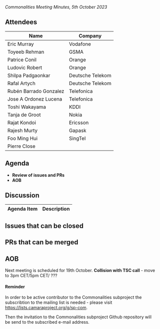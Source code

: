 *Commonalities Meeting Minutes, 5th October 2023*

## Attendees

| Name | Company |
| ---- | ------- |
| Eric Murray | Vodafone |
| Toyeeb Rehman| GSMA|
| Patrice Conil | Orange | 
| Ludovic Robert | Orange |
| Shilpa Padgaonkar|  Deutsche Telekom |
| Rafal Artych | Deutsche Telekom |
| Rubén Barrado Gonzalez | Telefonica |
| Jose A Ordonez Lucena | Telefonica |
| Toshi Wakayama| KDDI |
| Tanja de Groot | Nokia | 
| Rajat Kondoi | Ericsson |
| Rajesh Murty|	Gapask |
| Foo Ming Hui | SingTel |
| Pierre Close | |

## Agenda

* **Review of issues and PRs**
* **AOB**

## Discussion
| Agenda Item | Description |
| ----------- | ----------- |


## Issues that can be closed 



## PRs that can be merged




## AOB
Next meeting is scheduled for 19th October.
**Collision with TSC call** - move to 3pm CET/5pm CET/ ???

#### Reminder
In order to be active contributor to the Commonalities subproject the subscribtion to the mailing list is needed - please visit https://lists.camaraproject.org/g/sp-com.

Then the invitation to the Commonalities subproject Github repository will be send to the subscribed e-mail address.


